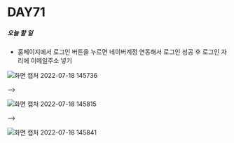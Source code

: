 # DAY71

##### 오늘 할 일
* 홈페이지에서 로그인 버튼을 누르면 네이버계정 연동해서 로그인 성공 후 로그인 자리에 이메일주소 넣기

![화면 캡처 2022-07-18 145736](https://user-images.githubusercontent.com/103159709/179452649-b173de1b-153f-46b9-a92b-225d21dc86ae.png)

-->

![화면 캡처 2022-07-18 145815](https://user-images.githubusercontent.com/103159709/179452688-2ec0e2cb-8215-47fe-b978-c0c1398a360e.png)

-->

![화면 캡처 2022-07-18 145841](https://user-images.githubusercontent.com/103159709/179452738-37ce50ea-09dd-4328-bedf-3766120c281c.png)
